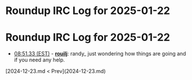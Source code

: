 # Roundup IRC Log for 2025-01-22 #
# Roundup IRC Log for 2025-01-22
* <a href="#08:51.33" id="08:51.33">08:51.33 (EST)</a> - __[rouilj](https://github.com/rouilj)__: randy_ just wondering how things are going and if you need any help.

<div class="inpage-footer">
[2024-12-23.md < Prev](2024-12-23.md)
</div>
